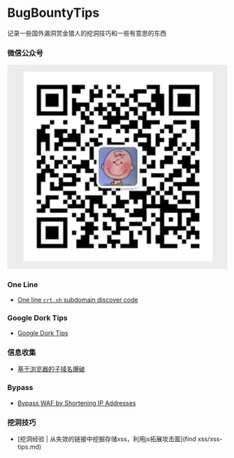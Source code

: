 # BugBountyTips
记录一些国外漏洞赏金猎人的挖洞技巧和一些有意思的东西

### 微信公众号
![](we-public.jpg)

### One Line
- [One line `crt.sh` subdomain discover code](信息收集/one-line.md)

### Google Dork Tips
- [Google Dork Tips](信息收集/Google-Dork.md)

### 信息收集
- [基于浏览器的子域名爆破](信息收集/run.js)

### Bypass
- [Bypass WAF by Shortening IP Addresses](bypass/bypass-ip.md)

### 挖洞技巧
- [挖洞经验 | 从失效的链接中挖掘存储xss，利用js拓展攻击面](find xss/xss-tips.md)


